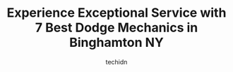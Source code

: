 ---
layout: ampstory
image: https://images.unsplash.com/photo-1560402974-01f2b0209512?ixlib=rb-4.0.3&ixid=MnwxMjA3fDB8MHxwaG90by1wYWdlfHx8fGVufDB8fHx8&auto=format&fit=crop&w=640&h=853&q=80
author: techidn
featured: false
description: When it comes to maintaining and repairing your vehicle in Binghamton NY, USA, you deserve nothing but the best. Thats why the 7 best Dodge Mechanic in the area are here to offer their expe
title: Experience Exceptional Service with 7 Best Dodge Mechanics in Binghamton NY
cover:
   title: Experience Exceptional Service with 7 Best Dodge Mechanics in Binghamton NY
   subtitle: Rickpate
   background: https://images.unsplash.com/photo-1560402974-01f2b0209512?ixlib=rb-4.0.3&ixid=MnwxMjA3fDB8MHxwaG90by1wYWdlfHx8fGVufDB8fHx8&auto=format&fit=crop&w=640&h=853&q=80

pages: 
 - layout: thirds
   top: <h1>#1 Anthonys Service</h1>
   bottom: "<p>Mark and Mike are the best (mechanics, too)! The check engine light came on while I was driving on Floral Ave., en route to Vestal for an appointment. I immediately turne</p>"
   background: https://www.knot35.com/toplist/wp-content/uploads/2023/06/best-dodge-mechanic-1-in-binghamton-ny-1685839604.jpeg
   backgroundblur: true
 - layout: thirds
   top: <h1>#2 Joes Garage</h1>
   bottom: "<p>70 Robinson St, Binghamton, NY 13901, United States</p>"
   background: https://www.knot35.com/toplist/wp-content/uploads/2023/06/best-dodge-mechanic-2-in-binghamton-ny-1685839605.jpeg
   cta:
      link: https://www.knot35.com/toplist/experience-exceptional-service-with-7-best-dodge-mechanics-in-binghamton-ny/
      text: Experience Exceptional Service with 7 Best Dodge Mechanics in Binghamton NY
 - layout: thirds
   top: <h1>#3 Rays Auto (NAPA AutoCare Center)</h1>
   bottom: "<p>17 E Clinton St, Binghamton, NY 13901, United States</p>"
   background: https://www.knot35.com/toplist/wp-content/uploads/2023/06/best-dodge-mechanic-3-in-binghamton-ny-1685839605.jpeg
   cta:
      link: https://www.knot35.com/toplist/experience-exceptional-service-with-7-best-dodge-mechanics-in-binghamton-ny/
      text: Experience Exceptional Service with 7 Best Dodge Mechanics in Binghamton NY
 - layout: thirds
   top: <h1>#4 New York Auto Radiator, Inc.</h1>
   bottom: "<p>146 Susquehanna St, Binghamton, NY 13901, United States</p>"
   background: https://images.unsplash.com/photo-1533998839656-76f5e4b2bccb?ixlib=rb-4.0.3&ixid=MnwxMjA3fDB8MHxwaG90by1wYWdlfHx8fGVufDB8fHx8&auto=format&fit=crop&w=640&h=853&q=80
   cta:
      link: https://www.knot35.com/toplist/experience-exceptional-service-with-7-best-dodge-mechanics-in-binghamton-ny/
      text: Experience Exceptional Service with 7 Best Dodge Mechanics in Binghamton NY
 - layout: thirds
   top: <h1>#5 Edge Auto Repair</h1>
   bottom: "<p>387 State St, Binghamton, NY 13901, United States</p>"
   background: https://images.unsplash.com/photo-1496096265110-f83ad7f96608?ixlib=rb-4.0.3&ixid=MnwxMjA3fDB8MHxwaG90by1wYWdlfHx8fGVufDB8fHx8&auto=format&fit=crop&w=640&h=853&q=80
   cta:
      link: https://www.knot35.com/toplist/experience-exceptional-service-with-7-best-dodge-mechanics-in-binghamton-ny/
      text: Experience Exceptional Service with 7 Best Dodge Mechanics in Binghamton NY
 - layout: thirds
   top: <h1>#6 Jrs Automotive</h1>
   bottom: "<p>213 Robinson St, Binghamton, NY 13904, United States</p>"
   background: https://images.unsplash.com/photo-1489648022186-8f49310909a0?ixlib=rb-4.0.3&ixid=MnwxMjA3fDB8MHxwaG90by1wYWdlfHx8fGVufDB8fHx8&auto=format&fit=crop&w=640&h=853&q=80
   cta:
      link: https://www.knot35.com/toplist/experience-exceptional-service-with-7-best-dodge-mechanics-in-binghamton-ny/
      text: Experience Exceptional Service with 7 Best Dodge Mechanics in Binghamton NY
 - layout: thirds
   top: <h1>#7 J & E Auto Repair LLC</h1>
   bottom: "<p>307 Front St, Binghamton, NY 13905, United States</p>"
   background: https://images.unsplash.com/photo-1567360425618-1594206637d2?ixlib=rb-4.0.3&ixid=MnwxMjA3fDB8MHxwaG90by1wYWdlfHx8fGVufDB8fHx8&auto=format&fit=crop&w=640&h=853&q=80
   cta:
      link: https://www.knot35.com/toplist/experience-exceptional-service-with-7-best-dodge-mechanics-in-binghamton-ny/
      text: Experience Exceptional Service with 7 Best Dodge Mechanics in Binghamton NY
 - layout: thirds
   middle: Continue reading...
   background: https://images.unsplash.com/photo-1574169208507-84376144848b?ixlib=rb-4.0.3&ixid=MnwxMjA3fDB8MHxwaG90by1wYWdlfHx8fGVufDB8fHx8&auto=format&fit=crop&w=640&h=853&q=80
   cta:
      link: https://www.knot35.com/toplist/experience-exceptional-service-with-7-best-dodge-mechanics-in-binghamton-ny/
      text: Experience Exceptional Service with 7 Best Dodge Mechanics in Binghamton NY
      
---